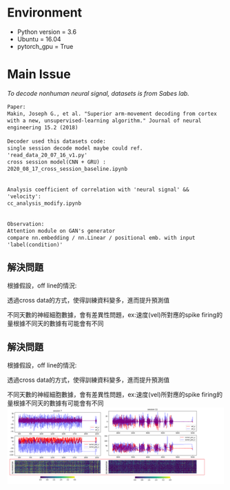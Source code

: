 # Environment
* Python version = 3.6
* Ubuntu = 16.04
* pytorch_gpu = True

# Main Issue
*To decode nonhuman neural signal, datasets is  from Sabes lab.*
```
Paper:
Makin, Joseph G., et al. "Superior arm-movement decoding from cortex with a new, unsupervised-learning algorithm." Journal of neural engineering 15.2 (2018)

Decoder used this datasets code:
single session decode model maybe could ref. 'read_data_20_07_16_v1.py'
cross session model(CNN + GRU) : 2020_08_17_cross_session_baseline.ipynb


Analysis coefficient of correlation with 'neural signal' &&  'velocity':
cc_analysis_modify.ipynb


Observation:
Attention module on GAN's generator
compare nn.embedding / nn.Linear / positional emb. with input 'label(condition)'
```
## 解決問題
根據假設，off line的情況:

透過cross data的方式，使得訓練資料變多，進而提升預測值

不同天數的神經細胞數據，會有差異性問題，ex:速度(vel)所對應的spike firing的量根據不同天的數據有可能會有不同
## 解決問題
根據假設，off line的情況:

透過cross data的方式，使得訓練資料變多，進而提升預測值

不同天數的神經細胞數據，會有差異性問題，ex:速度(vel)所對應的spike firing的量根據不同天的數據有可能會有不同
![image.](https://github.com/jp298486/nc_lab/blob/master/base_model/image/spike_firing_variation.png)
